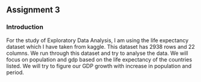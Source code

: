 ## Assignment 3

### Introduction
For the study of Exploratory Data Analysis, I am using the life expectancy dataset which I have taken from kaggle. This dataset has 2938 rows and 22 columns. We run through this dataset and try to analyse the data. We will focus on population and gdp based on the life expectancy of the countries listed. We will try to figure our GDP growth with increase in population and period.
